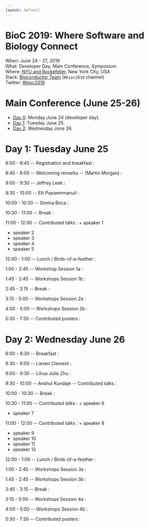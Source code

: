 ```yaml
---
layout: default
---
```


# BioC 2019: Where Software and Biology Connect

When: June 24 - 27, 2019<br />
What: Developer Day, Main Conference, Symposium<br />
Where: [NYU and Rockefeller][venue], New York City, USA<br />
Slack: [Bioconductor Team][] (`#bioc2019` channel)<br />
Twitter: [#bioc2019][tweet]<br />

[tweet]: https://twitter.com/hashtag/bioc2019?f=tweets
[venue]: ./travel-accommodations
[Bioconductor Team]: https://bioc-community.herokuapp.com/


# Main Conference (June 25-26)
* [Day 0][0]: Monday June 24 (developer day).
* [Day 1](#day-1-tuesday-june-25): Tuesday June 25.
* [Day 2](#day-2-wednesday-june-26): Wednesday June 26.

[0]: https://bioc2019.bioconductor.org/schedule-developer-day

# Day 1: Tuesday June 25

<!--
Logistics:

- Start your [course AMI][]
- Join the [bioc-community slack][]
-->

[course AMI]: https://courses.bioconductor.org
[bioc-community slack]: https://bioc-community.herokuapp.com/

8:00 - 8:45 -- Registration and breakfast
:

8:45 - 9:00 -- Welcoming remarks -- (Martin Morgan)
:

9:00 - 9:30 -- Jeffrey Leek
:

9:30 - 10:00 -- Elli Papaemmanuil
:

10:00 - 10:30  -- Simina Boca
:

10:30 - 11:00 -- Break
:

11:00 - 12:00 -- Contributed talks
: + speaker 1
  + speaker 2
  + speaker 3
  + speaker 4
  + speaker 5

12:00 - 1:00 -- Lunch / Birds-of-a-feather
:

1:00 - 2:45 --  Workshop Session 1a
:

1:45 - 2:45 --  Workshops Session 1b
:

2:45 - 3:15 -- Break
:

3:15 - 5:00 --  Workshops Session 2a
:

4:00 - 5:00 --  Workshops Session 2b
:

5:30 - 7:30 -- Contributed posters
:

# Day 2: Wednesday June 26

8:00 - 8:30 -- Breakfast
:

8:30 - 9:00 -- Lieven Clement
:

9:00 - 9:30 -- Lihua Julie Zhu
:

9:30 - 10:00 -- Anshul Kundaje --  Contributed talks
:

10:00 - 10:30 -- Break
:

10:30 - 11:00  --  Contributed talks
: + speaker 6
  + speaker 7

11:00 - 12:00 -- Contributed talks
: + speaker 8
  + speaker 9
  + speaker 10
  + speaker 11
  + speaker 12

12:00 - 1:00 -- Lunch / Birds-of-a-feather
:

1:00 - 2:45 -- Workshops Session 3a
:

1:45 - 2:45 -- Workshops Session 3b
:

2:45 - 3:15 -- Break
:

3:15 - 5:00 -- Workshops Session 4a
:

4:00 - 5:00 -- Workshops Session 4b
:

5:30 - 7:30 -- Contributed posters
:
